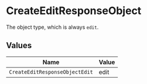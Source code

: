# CreateEditResponseObject

The object type, which is always `edit`.


## Values

| Name                           | Value                          |
| ------------------------------ | ------------------------------ |
| `CreateEditResponseObjectEdit` | edit                           |